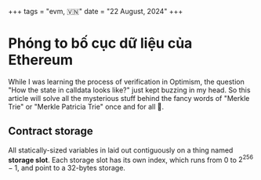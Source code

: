 +++
tags = "evm, 🇻🇳"
date = "22 August, 2024"
+++

# Phóng to bố cục dữ liệu của Ethereum

While I was learning the process of verification in Optimism, the question "How the state in calldata looks like?" just kept buzzing in my head. So this article will solve all the mysterious stuff behind the fancy words of "Merkle Trie" or "Merkle Patricia Trie" once and for all 😤.

## Contract storage

All statically-sized variables in laid out contiguously on a thing named **storage slot**. Each storage slot has its own index, which runs from $0$ to $2^{256}-1$, and point to a 32-bytes storage.
